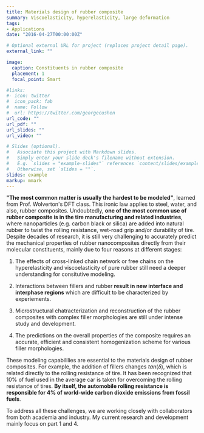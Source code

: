 ```yaml
---
title: Materials design of rubber composite
summary: Viscoelasticity, hyperelasticity, large deformation
tags:
- Applications
date: "2016-04-27T00:00:00Z"

# Optional external URL for project (replaces project detail page).
external_link: ""

image:
  caption: Constituents in rubber composite
  placement: 1
  focal_point: Smart

#links:
#- icon: twitter
#  icon_pack: fab
#  name: Follow
#  url: https://twitter.com/georgecushen
url_code: ""
url_pdf: ""
url_slides: ""
url_video: ""

# Slides (optional).
#   Associate this project with Markdown slides.
#   Simply enter your slide deck's filename without extension.
#   E.g. `slides = "example-slides"` references `content/slides/example-slides.md`.
#   Otherwise, set `slides = ""`.
slides: example
markup: mmark
---
```


**"The most common matter is usually the hardest to be modeled"**, learned from Prof. Wolverton's DFT class. This ironic law applies to steel, water, and also, rubber composites. Undoubtedly, **one of the most common use of rubber composite is in the tire manufacturing and related industries**, where nanoparticles (e.g. carbon black or silica) are added into natural rubber to twist the rolling resistance, wet-road grip and/or durability of tire. Despite decades of research, it is still very challenging to accurately predict the mechanical properties of rubber nanocomposites directly from their molecular constituents, mainly due to four reasons at different stages:

1. The effects of cross-linked chain network or free chains on the hyperelasticity and viscoelasticity of pure rubber still need a deeper understanding for consitutive modeling.

2. Interactions between fillers and rubber **result in new interface and interphase regions** which are difficult to be characterized by experiements.

3. Microstructural chatracterization and reconstruction of the rubber composites with complex filler morphologies are still under intense study and development.

4. The predictions on the overall properties of the composite requires an accurate, efficient and consistent homogenization scheme for various filler morphologies.

These modeling capabililies are essential to the materials design of rubber composites. For example, the addition of fillers changes $tan(\delta)$,  which is related directly to the rolling resistance of tire. It has been recognized that 10% of fuel used in the average car is taken for overcoming the rolling resistance of tires. **By itself, the automobile rolling resistance is responsible for 4% of world-wide carbon dioxide emissions from fossil fuels**. 

To address all these challenges, we are working closely with collaborators from both academia and industry. My current research and development mainly focus on part 1 and 4. 



